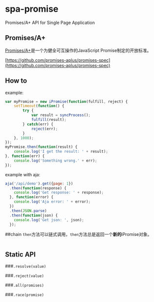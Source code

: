 # spa-promise
Promises/A+ API for Single Page Application

## Promises/A+
[Promises/A+](https://promisesaplus.com/)是一个为健全可互操作的JavaScript Promise制定的开放标准。

[https://github.com/promises-aplus/promises-spec](https://github.com/promises-aplus/promises-spec)

## How to
example:
```javascript
var myPromise = new iPromise(function(fulfill, reject) {
    setTimeout(function() {
        try {
            var result = syncProcess();
            fulfill(result);
        } catch(err) {
            reject(err);
        }
    }, 1000);
});
myPromise.then(function(result) {
    console.log('I get the result: ' + result);
}, function(err) {
    console.log('Something wrong.' + err);
});
```
example with aja:
```javascript
aja('/api/demo').get({page: 1})
  .then(function(response) {
    console.log('Get response: ' + response);
  }, function(error) {
    console.log('Aja error: ' + error);
  })
  .then(JSON.parse)
  .then(function(json) {
    console.log('Get json: ', json);
  });
```
##chain
`then`方法可以链式调用，`then`方法总是返回一个<strong>新的</strong>iPromise对象。
```javascript

```
## Static API

###`.resolve(value)`

###`.reject(value)`

###`.all(promises)`

###`.race(promise)`
